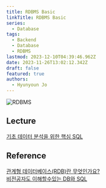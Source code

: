 ```yaml
---
title: RDBMS Basic
linkTitle: RDBMS Basic
series:
  - Database
tags:
  - Backend
  - Database
  - RDBMS
lastmod: 2023-12-10T04:39:46.962Z
date: 2023-11-26T13:02:12.342Z
draft: false
featured: true
authors:
  - Hyunyoun Jo
---
```


![RDBMS](media/images/rdbms.png "https://en.m.wikipedia.org/wiki/File:RDBMS_structure.png")

## Lecture

[기초 데이터 분석을 위한 핵심 SQL](https://www.boostcourse.org/ds102)

## Reference

[관계형 데이터베이스(RDB)란 무엇인가요?](https://yozm.wishket.com/magazine/detail/675/)  
[비전공자도 이해할수있는 DB와 SQL](https://www.whatap.io/ko/blog/141/index.html)
